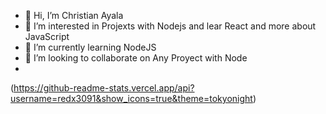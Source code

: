 - 👋 Hi, I’m Christian Ayala
- 👀 I’m interested in Projexts with Nodejs and lear React and more about JavaScript
- 🌱 I’m currently learning NodeJS
- 💞️ I’m looking to collaborate on Any Proyect with Node
- 

(https://github-readme-stats.vercel.app/api?username=redx3091&show_icons=true&theme=tokyonight)
<!---
redx3091/redx3091 is a ✨ special ✨ repository because its `README.md` (this file) appears on your GitHub profile.
You can click the Preview link to take a look at your changes.
--->

